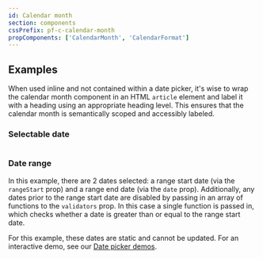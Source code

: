 ```yaml
---
id: Calendar month
section: components
cssPrefix: pf-c-calendar-month
propComponents: ['CalendarMonth', 'CalendarFormat']
---
```


## Examples

When used inline and not contained within a date picker, it's wise to wrap the calendar month component in an HTML 
`article` element and label it with a heading using an appropriate heading level. This ensures that the calendar month is 
semantically scoped and accessibly labeled.

### Selectable date

```ts file="./CalendarMonthSelectableDate.tsx"
```

### Date range

In this example, there are 2 dates selected: a range start date (via the `rangeStart` prop) and a range end date (via the `date` prop). Additionally, any dates prior to the range start date are disabled by passing in an array of functions to the `validators` prop. In this case a single function is passed in, which checks whether a date is greater than or equal to the range start date.

For this example, these dates are static and cannot be updated. For an interactive demo, see our [Date picker demos](https://www.patternfly.org/v4/components/date-picker/react-demos).

```ts file="./CalendarMonthDateRange.tsx"
```
